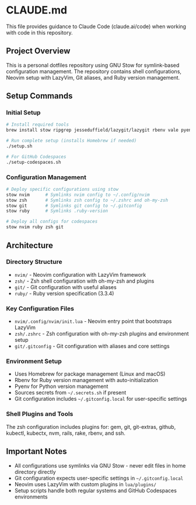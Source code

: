 # CLAUDE.md

This file provides guidance to Claude Code (claude.ai/code) when working with code in this repository.

## Project Overview

This is a personal dotfiles repository using GNU Stow for symlink-based configuration management. The repository contains shell configurations, Neovim setup with LazyVim, Git aliases, and Ruby version management.

## Setup Commands

### Initial Setup
```bash
# Install required tools
brew install stow ripgrep jesseduffield/lazygit/lazygit rbenv vale pyenv

# Run complete setup (installs Homebrew if needed)
./setup.sh

# For GitHub Codespaces
./setup-codespaces.sh
```

### Configuration Management
```bash
# Deploy specific configurations using stow
stow nvim      # Symlinks nvim config to ~/.config/nvim
stow zsh       # Symlinks zsh config to ~/.zshrc and oh-my-zsh
stow git       # Symlinks git config to ~/.gitconfig
stow ruby      # Symlinks .ruby-version

# Deploy all configs for codespaces
stow nvim ruby zsh git
```

## Architecture

### Directory Structure
- `nvim/` - Neovim configuration with LazyVim framework
- `zsh/` - Zsh shell configuration with oh-my-zsh and plugins
- `git/` - Git configuration with useful aliases
- `ruby/` - Ruby version specification (3.3.4)

### Key Configuration Files
- `nvim/.config/nvim/init.lua` - Neovim entry point that bootstraps LazyVim
- `zsh/.zshrc` - Zsh configuration with oh-my-zsh plugins and environment setup
- `git/.gitconfig` - Git configuration with aliases and core settings

### Environment Setup
- Uses Homebrew for package management (Linux and macOS)
- Rbenv for Ruby version management with auto-initialization
- Pyenv for Python version management
- Sources secrets from `~/.secrets.sh` if present
- Git configuration includes `~/.gitconfig.local` for user-specific settings

### Shell Plugins and Tools
The zsh configuration includes plugins for: gem, git, git-extras, github, kubectl, kubectx, nvm, rails, rake, rbenv, and ssh.

## Important Notes
- All configurations use symlinks via GNU Stow - never edit files in home directory directly
- Git configuration expects user-specific settings in `~/.gitconfig.local`
- Neovim uses LazyVim with custom plugins in `lua/plugins/`
- Setup scripts handle both regular systems and GitHub Codespaces environments